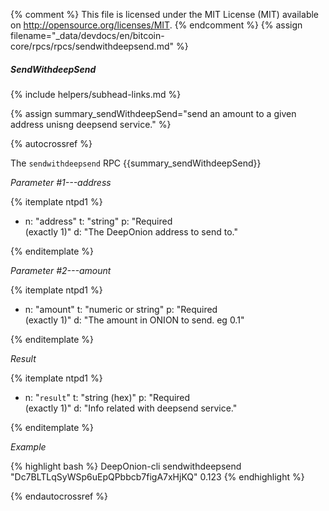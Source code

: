 {% comment %}
This file is licensed under the MIT License (MIT) available on
http://opensource.org/licenses/MIT.
{% endcomment %}
{% assign filename="_data/devdocs/en/bitcoin-core/rpcs/rpcs/sendwithdeepsend.md" %}

##### SendWithdeepSend
{% include helpers/subhead-links.md %}

{% assign summary_sendWithdeepSend="send an amount to a given address unisng deepsend service." %}

{% autocrossref %}

The `sendwithdeepsend` RPC {{summary_sendWithdeepSend}}

*Parameter #1---address*

{% itemplate ntpd1 %}
- n: "address"
  t: "string"
  p: "Required<br>(exactly 1)"
  d: "The DeepOnion address to send to."

{% enditemplate %}

*Parameter #2---amount*

{% itemplate ntpd1 %}
- n: "amount"
  t: "numeric or string"
  p: "Required<br>(exactly 1)"
  d: "The amount in ONION to send. eg 0.1"

{% enditemplate %}

*Result*

{% itemplate ntpd1 %}
- n: "`result`"
  t: "string (hex)"
  p: "Required<br>(exactly 1)"
  d: "Info related with deepsend service."

{% enditemplate %}

*Example*

{% highlight bash %}
DeepOnion-cli sendwithdeepsend "Dc7BLTLqSyWSp6uEpQPbbcb7figA7xHjKQ" 0.123
{% endhighlight %}

{% endautocrossref %}
